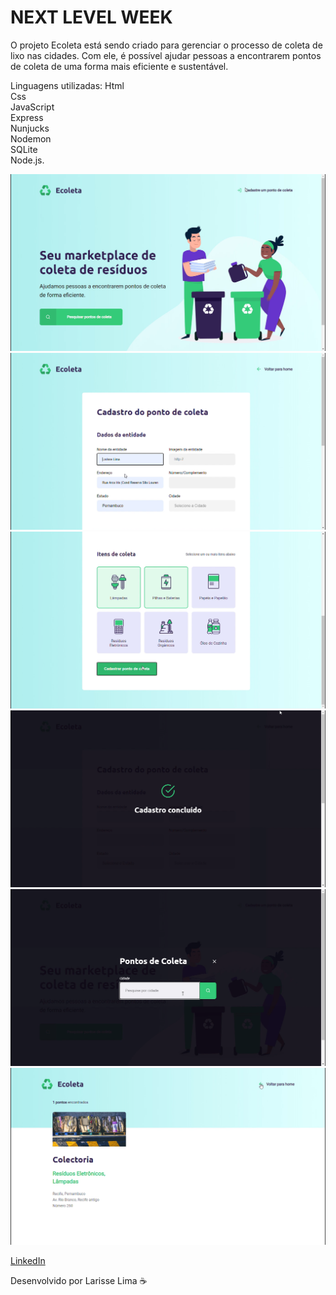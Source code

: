 # NEXT LEVEL WEEK <br>

O projeto Ecoleta está sendo criado para gerenciar o processo de coleta de lixo nas cidades. Com ele, é possível ajudar pessoas a encontrarem pontos de coleta de uma forma mais eficiente e sustentável.<br>

Linguagens utilizadas:
Html <br>
Css <br>
JavaScript <br>
Express<br>
Nunjucks<br>
Nodemon<br>
SQLite<br>
Node.js.<br>

<img src="prints/print1.png">
<img src="prints/print2.png">
<img src="prints/print3.png">
<img src="prints/print4.png">
<img src="prints/print5.png">
<img src="prints/print6.png">


[ LinkedIn ](https://www.linkedin.com/in/larisselima/)

Desenvolvido por Larisse Lima ☕ 

